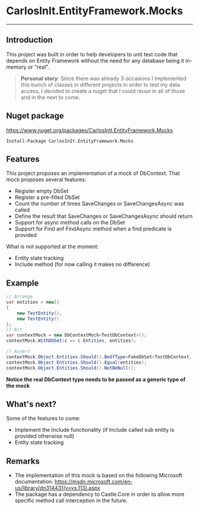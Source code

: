 # CarlosInIt.EntityFramework.Mocks
---
## Introduction
This project was built in order to help developers to unit test code that depends on Entity Framework without the need for any database being it in-memory or "real".

> **Personal story**: Since there was already 3 occasions I implemented this bunch of classes in different projects in order to test my data access, I decided to create a nuget that I could reuse in all of those and in the next to come.

## Nuget package
https://www.nuget.org/packages/CarlosInIt.EntityFramework.Mocks
``` 
Install-Package CarlosInIt.EntityFramework.Mocks
```
## Features
This project proposes an implementation of a mock of DbContext. That mock proposes several features:
* Register empty DbSet
* Register a pre-filled DbSet
* Count the number of times SaveChanges or SaveChangesAsync was called
* Define the result that SaveChanges or SaveChangesAsync should return
* Support for async method calls on the DbSet
* Support for Find anf FindAsync method when a find predicate is provided

What is not supported at the moment:
* Entity state tracking
* Include method (for now calling it makes no difference)

## Example
``` cs
// Arrange
var entities = new[]
{
    new TestEntity(),
    new TestEntity()
};
// Act
var contextMock = new DbContextMock<TestDbContext>();
contextMock.WithDbSet(c => c.Entities, entities);

// Assert
contextMock.Object.Entities.Should().BeOfType<FakeDbSet<TestDbContext, TestEntity>>();
contextMock.Object.Entities.Should().Equal(entities);
contextMock.Object.Entities.Should().NotBeNull();
```
**Notice the real DbContext type needs to be passed as a generic type of the mock** 

## What's next?
Some of the features to come:
* Implement the Include functionality (if Include called sub entity is provided otherwise null)
* Entity state tracking

## Remarks
* The implementation of this mock is based on the following Microsoft documentation:
https://msdn.microsoft.com/en-us/library/dn314431(v=vs.113).aspx
* The package has a dependency to Castle.Core in order to allow more specific method call interception in the future.
